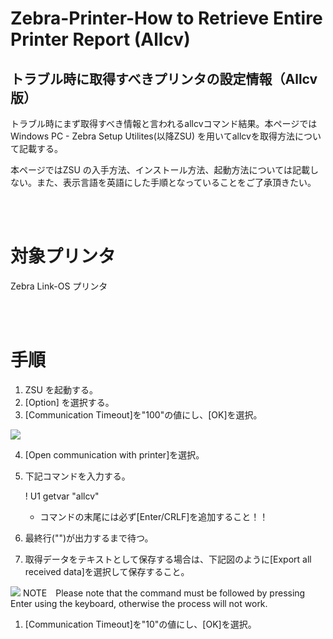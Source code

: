 # Zebra-Printer-How to Retrieve Entire Printer Report (Allcv)
## トラブル時に取得すべきプリンタの設定情報（Allcv版）

トラブル時にまず取得すべき情報と言われるallcvコマンド結果。本ページではWindows PC - Zebra Setup Utilites(以降ZSU) を用いてallcvを取得方法について記載する。

本ページではZSU の入手方法、インストール方法、起動方法については記載しない。また、表示言語を英語にした手順となっていることをご了承頂きたい。

<br><br>

# 対象プリンタ

Zebra Link-OS プリンタ

<br><br>

# 手順

1. ZSU を起動する。
1. [Option] を選択する。
1. [Communication Timeout]を"100"の値にし、[OK]を選択。


![](https://supportcommunity.zebra.com/servlet/rtaImage?eid=ka10H000000KOht&feoid=00N0H00000K2Eou&refid=0EM0H0000014zrD)

4. [Open communication with printer]を選択。
1. 下記コマンドを入力する。

    ! U1 getvar "allcv"

    * コマンドの末尾には必ず[Enter/CRLF]を追加すること！！
1. 最終行("")が出力するまで待つ。
1. 取得データをテキストとして保存する場合は、下記図のように[Export all received data]を選択して保存すること。

![](https://supportcommunity.zebra.com/servlet/rtaImage?eid=ka10H000000KOht&feoid=00N0H00000K2Eou&refid=0EM0H0000014ztd)
NOTE Please note that the command must be followed by pressing Enter using the keyboard, otherwise the process will not work.


1.  [Communication Timeout]を"10"の値にし、[OK]を選択。


